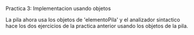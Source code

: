 Practica 3: Implementacion usando objetos

La pila ahora usa los objetos de 'elementoPila' y el analizador sintactico hace los dos ejercicios de la practica anterior usando los objetos de la pila.